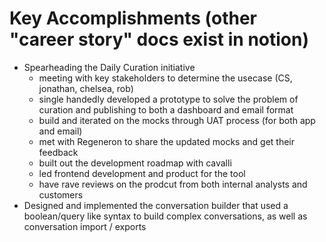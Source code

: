 # Key Accomplishments (other "career story" docs exist in notion)
- Spearheading the Daily Curation initiative
    - meeting with key stakeholders to determine the usecase (CS, jonathan, chelsea, rob)
    - single handedly developed a prototype to solve the problem of curation and publishing to both a dashboard and email format
    - build and iterated on the mocks through UAT process (for both app and email)
    - met with Regeneron to share the updated mocks and get their feedback
    - built out the development roadmap with cavalli
    - led frontend development and product for the tool
    - have rave reviews on the prodcut from both internal analysts and customers
- Designed and implemented the conversation builder that used a boolean/query like syntax to build complex conversations, as well as conversation import / exports
